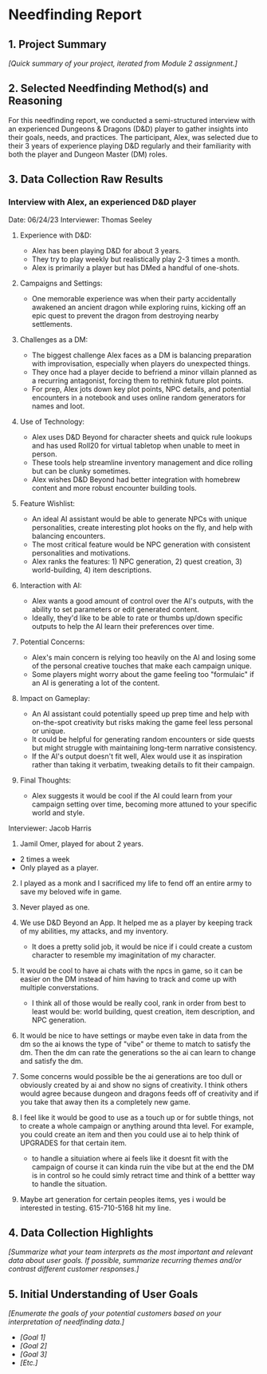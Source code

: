 # Needfinding Report

## 1. Project Summary

*[Quick summary of your project, iterated from Module 2 assignment.]*

## 2. Selected Needfinding Method(s) and Reasoning

For this needfinding report, we conducted a semi-structured interview with an experienced Dungeons & Dragons (D&D) player to gather insights into their goals, needs, and practices. The participant, Alex, was selected due to their 3 years of experience playing D&D regularly and their familiarity with both the player and Dungeon Master (DM) roles.

## 3. Data Collection Raw Results

### Interview with Alex, an experienced D&D player
Date: 06/24/23
Interviewer: Thomas Seeley

1. Experience with D&D:
   - Alex has been playing D&D for about 3 years.
   - They try to play weekly but realistically play 2-3 times a month.
   - Alex is primarily a player but has DMed a handful of one-shots.

2. Campaigns and Settings:
   - One memorable experience was when their party accidentally awakened an ancient dragon while exploring ruins, kicking off an epic quest to prevent the dragon from destroying nearby settlements.

3. Challenges as a DM:
   - The biggest challenge Alex faces as a DM is balancing preparation with improvisation, especially when players do unexpected things.
   - They once had a player decide to befriend a minor villain planned as a recurring antagonist, forcing them to rethink future plot points.
   - For prep, Alex jots down key plot points, NPC details, and potential encounters in a notebook and uses online random generators for names and loot.

4. Use of Technology:
   - Alex uses D&D Beyond for character sheets and quick rule lookups and has used Roll20 for virtual tabletop when unable to meet in person.
   - These tools help streamline inventory management and dice rolling but can be clunky sometimes.
   - Alex wishes D&D Beyond had better integration with homebrew content and more robust encounter building tools.

5. Feature Wishlist:
   - An ideal AI assistant would be able to generate NPCs with unique personalities, create interesting plot hooks on the fly, and help with balancing encounters.
   - The most critical feature would be NPC generation with consistent personalities and motivations.
   - Alex ranks the features: 1) NPC generation, 2) quest creation, 3) world-building, 4) item descriptions.

6. Interaction with AI:
   - Alex wants a good amount of control over the AI's outputs, with the ability to set parameters or edit generated content.
   - Ideally, they'd like to be able to rate or thumbs up/down specific outputs to help the AI learn their preferences over time.

7. Potential Concerns:
   - Alex's main concern is relying too heavily on the AI and losing some of the personal creative touches that make each campaign unique.
   - Some players might worry about the game feeling too "formulaic" if an AI is generating a lot of the content.

8. Impact on Gameplay:
   - An AI assistant could potentially speed up prep time and help with on-the-spot creativity but risks making the game feel less personal or unique.
   - It could be helpful for generating random encounters or side quests but might struggle with maintaining long-term narrative consistency.
   - If the AI's output doesn't fit well, Alex would use it as inspiration rather than taking it verbatim, tweaking details to fit their campaign.

9. Final Thoughts:
   - Alex suggests it would be cool if the AI could learn from your campaign setting over time, becoming more attuned to your specific world and style.


Interviewer: Jacob Harris

1. Jamil Omer, played for about 2 years.
- 2 times a week
- Only played as a player.

2. I played as a monk and I sacrificed my life to fend off an entire army to save my beloved wife in game.

3. Never played as one.

4. We use D&D Beyond an App. It helped me as a player by keeping track of my abilities, my attacks, and my inventory.
   - It does a pretty solid job, it would be nice if i could create a custom character to resemble my imaginitation of my character.

5. It would be cool to have ai chats with the npcs in game, so it can be easier on the DM instead of him having to track and come up with multiple converstations.
   - I think all of those would be really cool, rank in order from best to least would be: world building, quest creation, item description, and NPC generation.

6. It would be nice to have settings or maybe even take in data from the dm so the ai knows the type of "vibe" or theme to match to satisfy the dm. Then the dm can rate the generations so the ai can learn to change and satisfy the dm.

7. Some concerns would possible be the ai generations are too dull or obviously created by ai and show no signs of creativity. I think others would agree because dungeon and dragons feeds off of creativity and if you take that away then its a completely new game.

8. I feel like it would be good to use as a touch up or for subtle things, not to create a whole campaign or anything around thta level. For example, you could create an item and then you could use ai to help think of UPGRADES for that certain item.
   - to handle a situiation where ai feels like it doesnt fit with the campaign of course it can kinda ruin the vibe but at the end the DM is in control so he could simly retract time and think of a bettter way to handle the situation.

9. Maybe art generation for certain peoples items, yes i would be interested in testing. 615-710-5168 hit my line.

## 4. Data Collection Highlights

*[Summarize what your team interprets as the most important and relevant data about user goals. If possible, summarize recurring themes and/or contrast different customer responses.]*

## 5. Initial Understanding of User Goals

*[Enumerate the goals of your potential customers based on your interpretation of needfinding data.]*

- *[Goal 1]*
- *[Goal 2]*
- *[Goal 3]*
- *[Etc.]*
